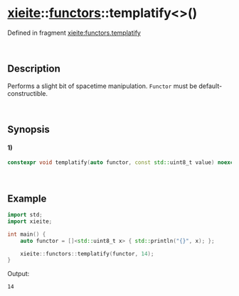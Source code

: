 # [xieite](../../xieite.md)\:\:[functors](../../functors.md)\:\:templatify\<\>\(\)
Defined in fragment [xieite:functors.templatify](../../../src/functors/templatify.cpp)

&nbsp;

## Description
Performs a slight bit of spacetime manipulation. `Functor` must be default-constructible.

&nbsp;

## Synopsis
#### 1)
```cpp
constexpr void templatify(auto functor, const std::uint8_t value) noexcept;
```

&nbsp;

## Example
```cpp
import std;
import xieite;

int main() {
    auto functor = []<std::uint8_t x> { std::println("{}", x); };

    xieite::functors::templatify(functor, 14);
}
```
Output:
```
14
```
